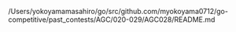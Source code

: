 /Users/yokoyamamasahiro/go/src/github.com/myokoyama0712/go-competitive/past_contests/AGC/020-029/AGC028/README.md